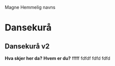 Magne Hemmelig navns
# Dansekurå
## Dansekurå v2

__Hva skjer her da?__
**Hvem er du?**
fffff
fdfdf
fdfd
fdfd
